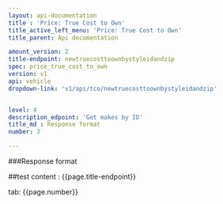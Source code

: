 ```yaml
---
layout: api-documentation
title : 'Price: True Cost to Own'
title_active_left_menu: 'Price: True Cost to Own'
title_parent: Api documentation

amount_version: 2
title-endpoint: newtruecosttoownbystyleidandzip
spec: price_true_cost_to_own
version: v1
api: vehicle
dropdown-link: 'v1/api/tco/newtruecosttoownbystyleidandzip'


level: 4
description_edpoint: 'Get makes by ID'
title_md : Response format
number: 3

---
```


###Response format

##test content : {{page.title-endpoint}} 

tab: {{page.number}}